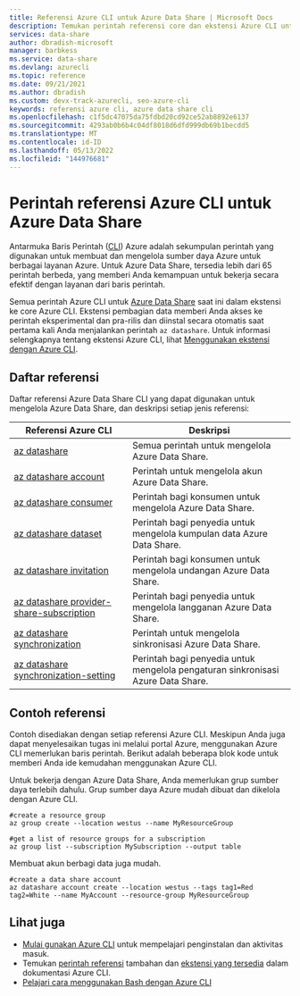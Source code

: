 ```yaml
---
title: Referensi Azure CLI untuk Azure Data Share | Microsoft Docs
description: Temukan perintah referensi core dan ekstensi Azure CLI untuk mengelola Azure Data Share. Dengan 65 perintah berbeda yang tersedia, Anda dapat bekerja secara efektif dengan Data Share dari baris perintah.
services: data-share
author: dbradish-microsoft
manager: barbkess
ms.service: data-share
ms.devlang: azurecli
ms.topic: reference
ms.date: 09/21/2021
ms.author: dbradish
ms.custom: devx-track-azurecli, seo-azure-cli
keywords: referensi azure cli, azure data share cli
ms.openlocfilehash: c1f5dc47075da75fdbd20cd92ce52ab8892e6137
ms.sourcegitcommit: 4293ab0b6b4c04df8018d6dfd999db69b1becdd5
ms.translationtype: MT
ms.contentlocale: id-ID
ms.lasthandoff: 05/13/2022
ms.locfileid: "144976681"
---
```

# <a name="azure-cli-reference-commands-for-azure-data-share"></a>Perintah referensi Azure CLI untuk Azure Data Share

Antarmuka Baris Perintah ([CLI](./what-is-azure-cli.md)) Azure adalah sekumpulan perintah yang digunakan untuk membuat dan mengelola sumber daya Azure untuk berbagai layanan Azure. Untuk Azure Data Share, tersedia lebih dari 65 perintah berbeda, yang memberi Anda kemampuan untuk bekerja secara efektif dengan layanan dari baris perintah.

Semua perintah Azure CLI untuk [Azure Data Share](/azure/data-share/) saat ini dalam ekstensi ke core Azure CLI. Ekstensi pembagian data memberi Anda akses ke perintah eksperimental dan pra-rilis dan diinstal secara otomatis saat pertama kali Anda menjalankan perintah `az datashare`. Untuk informasi selengkapnya tentang ekstensi Azure CLI, lihat [Menggunakan ekstensi dengan Azure CLI](./azure-cli-extensions-overview.md).

## <a name="reference-list"></a>Daftar referensi

Daftar referensi Azure Data Share CLI yang dapat digunakan untuk mengelola Azure Data Share, dan deskripsi setiap jenis referensi:

|Referensi Azure CLI |Deskripsi
|-|-|
| [az datashare](../latest/docs-ref-autogen/datashare.yml) | Semua perintah untuk mengelola Azure Data Share.
| [az datashare account](../latest/docs-ref-autogen/datashare/account.yml) | Perintah untuk mengelola akun Azure Data Share.
| [az datashare consumer](/cli/azure/datashare/consumer) | Perintah bagi konsumen untuk mengelola Azure Data Share.
| [az datashare dataset](/cli/azure/datashare/dataset) | Perintah bagi penyedia untuk mengelola kumpulan data Azure Data Share.
| [az datashare invitation](../latest/docs-ref-autogen/datashare/invitation.yml) | Perintah bagi konsumen untuk mengelola undangan Azure Data Share.
| [az datashare provider-share-subscription](../latest/docs-ref-autogen/datashare/provider-share-subscription.yml) | Perintah bagi penyedia untuk mengelola langganan Azure Data Share.
| [az datashare synchronization](../latest/docs-ref-autogen/datashare.yml) | Perintah untuk mengelola sinkronisasi Azure Data Share.
| [az datashare synchronization-setting](../latest/docs-ref-autogen/datashare/synchronization-setting.yml) | Perintah bagi penyedia untuk mengelola pengaturan sinkronisasi Azure Data Share.

## <a name="reference-examples"></a>Contoh referensi

Contoh disediakan dengan setiap referensi Azure CLI. Meskipun Anda juga dapat menyelesaikan tugas ini melalui portal Azure, menggunakan Azure CLI memerlukan baris perintah. Berikut adalah beberapa blok kode untuk memberi Anda ide kemudahan menggunakan Azure CLI.

Untuk bekerja dengan Azure Data Share, Anda memerlukan grup sumber daya terlebih dahulu. Grup sumber daya Azure mudah dibuat dan dikelola dengan Azure CLI.  

```azurecli
#create a resource group
az group create --location westus --name MyResourceGroup
```

```azurecli
#get a list of resource groups for a subscription
az group list --subscription MySubscription --output table
```

Membuat akun berbagi data juga mudah.

```azurecli
#create a data share account
az datashare account create --location westus --tags tag1=Red tag2=White --name MyAccount --resource-group MyResourceGroup
```

## <a name="see-also"></a>Lihat juga

* [Mulai gunakan Azure CLI](./get-started-with-azure-cli.md) untuk mempelajari penginstalan dan aktivitas masuk.
* Temukan [perintah referensi](../latest/docs-ref-autogen/reference-index.yml) tambahan dan [ekstensi yang tersedia](./azure-cli-extensions-list.md) dalam dokumentasi Azure CLI.
* [Pelajari cara menggunakan Bash dengan Azure CLI](./azure-cli-learn-bash.md)